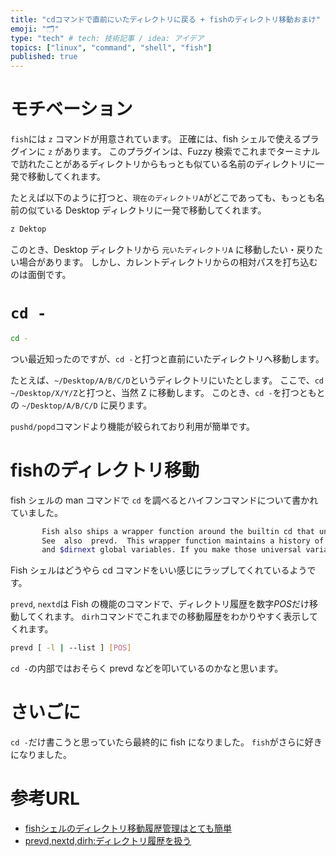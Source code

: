 ```yaml
---
title: "cdコマンドで直前にいたディレクトリに戻る + fishのディレクトリ移動おまけ"
emoji: "🗂"
type: "tech" # tech: 技術記事 / idea: アイデア
topics: ["linux", "command", "shell", "fish"]
published: true
---
```


# モチベーション

`fish`には `z` コマンドが用意されています。
正確には、fish シェルで使えるプラグインに `z` があります。
このプラグインは、Fuzzy 検索でこれまでターミナルで訪れたことがあるディレクトリからもっとも似ている名前のディレクトリに一発で移動してくれます。

たとえば以下のように打つと、`現在のディレクトリA`がどこであっても、もっとも名前の似ている Desktop ディレクトリに一発で移動してくれます。
```bash
z Dektop
```

このとき、Desktop ディレクトリから `元いたディレクトリA` に移動したい・戻りたい場合があります。
しかし、カレントディレクトリからの相対パスを打ち込むのは面倒です。

# `cd -`

```bash
cd -
```

つい最近知ったのですが、`cd -`と打つと直前にいたディレクトリへ移動します。

たとえば、`~/Desktop/A/B/C/D`というディレクトリにいたとします。
ここで、`cd ~/Desktop/X/Y/Z`と打つと、当然 Z に移動します。
このとき、`cd -`を打つともとの `~/Desktop/A/B/C/D` に戻ります。

`pushd/popd`コマンドより機能が絞られており利用が簡単です。

# fishのディレクトリ移動

fish シェルの man コマンドで `cd` を調べるとハイフンコマンドについて書かれていました。

```bash
       Fish also ships a wrapper function around the builtin cd that understands cd - as changing to  the  previous  directory.
       See  also  prevd.  This wrapper function maintains a history of the 25 most recently visited directories in the $dirprev
       and $dirnext global variables. If you make those universal variables your cd history is shared among all fish instances.
```

Fish シェルはどうやら cd コマンドをいい感じにラップしてくれているようです。

`prevd`, `nextd`は Fish の機能のコマンドで、ディレクトリ履歴を数字$POS$だけ移動してくれます。
`dirh`コマンドでこれまでの移動履歴をわかりやすく表示してくれます。

```bash
prevd [ -l | --list ] [POS]
```

`cd -`の内部ではおそらく prevd などを叩いているのかなと思います。

# さいごに

`cd -`だけ書こうと思っていたら最終的に fish になりました。
`fish`がさらに好きになりました。

# 参考URL

- [fishシェルのディレクトリ移動履歴管理はとても簡単](https://medium.com/veltra-engineering/fish-shell-cd-history-bd70999b99a6)
- [prevd,nextd,dirh:ディレクトリ履歴を扱う](http://fish.rubikitch.com/prevd/)
